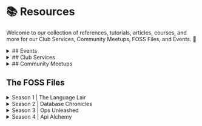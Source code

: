 # 📚 Resources
Welcome to our collection of references, tutorials, articles, courses, and more for our Club Services, Community Meetups, FOSS Files, and Events. 🎉

<details>
<summary>## Events</summary>

- LinuxDiary 3.0
- LinuxDiary 4.0
- LinuxDiary 5.0
- Metamorphosis 2024
- Metamorphosis
- Open Source Day 2023
- Open Source Day
- TechnoTweet

</details>

<details>
<summary>## Club Services</summary>

- Data Replication Using MongoDB
- FOSS
- HTTP Cookies
- Hadoop
- How Internet Works
- Linux File Management
- Virtual Private Network (VPN)
- Secure Shell (SSH)
- Open-Source Intelligence

</details>

<details>
<summary>## Community Meetups</summary>

- Gnome Customization
- Bash
- OS Placement Series

</details>

## The FOSS Files

<details>
<summary>Season 1 | The Language Lair</summary>

- Episode 1: Unwrapping Rust
- Episode 2: The GO Tales
- Episode 3: Scaling with Scala
- Episode 4: Rise with DreamBerd

</details>

<details>
<summary>Season 2 | Database Chronicles</summary>

- Episode 1: Decoding Databases
- Episode 2: SQL vs NoSQL
- Episode 3: In-Memory Databases
- Episode 4: SQL Injection

</details>

<details>
<summary>Season 3 | Ops Unleashed</summary>

- Episode 1: The Virtual Realm
- Episode 2: Beyond Containers
- Episode 3: MicroMania

</details>

<details>
<summary>Season 4 | Api Alchemy</summary>

- Episode 1: Api Demystified
- Episode 2: Beyond The Endpoint
- Episode 3: Mapping The Graph
- Episode 4: Uncovering RPCs
- Episode 5: The Wonders Of Real Time Systems

</details>
